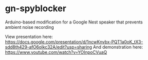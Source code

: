 # gn-spyblocker
Arduino-based modification for a Google Nest speaker that prevents ambient noise recording

View presentation here: https://docs.google.com/presentation/d/1ncwKnvbx-PQT1a0oK_tX3-sdd8th429-afO6oIkc32A/edit?usp=sharing
And demonstration here: https://www.youtube.com/watch?v=YOInpoCVuaQ
